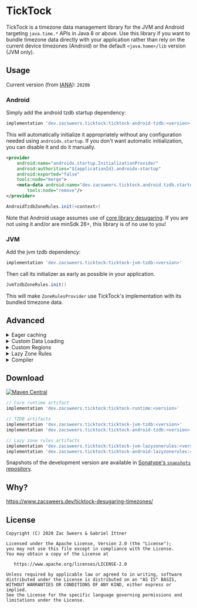 TickTock
========

TickTock is a timezone data management library for the JVM and Android targeting `java.time.*` APIs
in Java 8 or above. Use this library if you want to bundle timezone data directly with your
application rather than rely on the current device timezones (Android) or the default `<java.home>/lib`
version (JVM only).

## Usage

Current version (from [IANA](https://www.iana.org/time-zones)): `2020b`

### Android

Simply add the android tzdb startup dependency:

```gradle
implementation 'dev.zacsweers.ticktock:ticktock-android-tzdb:<version>'
```

This will automatically initialize it appropriately without any configuration needed using `androidx.startup`.
If you don't want automatic initialization, you can disable it and do it manually.

```xml
<provider
    android:name="androidx.startup.InitializationProvider"
    android:authorities="${applicationId}.androidx-startup"
    android:exported="false"
    tools:node="merge">
    <meta-data android:name="dev.zacsweers.ticktock.android.tzdb.startup.AndroidTzdbRulesInitializer"
        tools:node="remove"/>
</provider>
```

```java
AndroidTzdbZoneRules.init(<context>)
```

Note that Android usage assumes use of [core library desugaring](https://developer.android.com/studio/write/java8-support#library-desugaring).
If you are not using it and/or are minSdk 26+, this library is of no use to you!

### JVM

Add the jvm tzdb dependency:

```gradle
implementation 'dev.zacsweers.ticktock:ticktock-jvm-tzdb:<version>'
```

Then call its initializer as early as possible in your application.

```java
JvmTzdbZoneRules.init()
```

This will make `ZoneRulesProvider` use TickTock's implementation with its bundled timezone data.

## Advanced

<details>
<summary>Eager caching</summary>

TickTock's default behavior is to lazily load timezone data on-demand. If you want to eagerly
load data (for instance - on a background thread), TickTock offers a convenience helper API:

```java
// Synchronously load and cache all timezone rules
EagerZoneRulesLoading.cacheZones();
```

</details>

<details>
<summary>Custom Data Loading</summary>

By default, TickTock will try to load timezone data from Java resources via `ResourcesZoneDataLoader`.
If you wish to customize this, you can provide your own loading mechanism via implementing a custom
`ZoneDataLoader` and/or `ZoneDataProvider` and registering them via `TickTockPlugins` _before_
using any time APIs that would cause the system `ZoneRulesProvider` to initialize.

Usually, you would only want to implement a custom `ZoneDataLoader` and instantiate one of the built-in
`ZoneRulesProvider` implementations with it. TickTock comes with two: `TzdbZoneDataProvider` (the common case)
 and `LazyZoneDataProvider`. You can also implement your own provider on top of any `ZoneDataLoader`
 type as you see fit.

```java
CustomZoneDataLoader loader = new CustomZoneDataLoader();
TzdbZoneDataProvider provider = new TzdbZoneDataProvider(loader);
TickTockPlugins.setZoneDataProvider(() -> provider);
```

The Android artifacts use a custom assets-based loader to avoid the cost of loading from Java resources.

</details>

<details>
<summary>Custom Regions</summary>

By default, TickTock's prepackaged timezone data supports all regions. You can define your own via
implementing a custom `ZoneIdsProvider` and registering it via `TickTockPlugins` _before_ using any
time APIs that would cause the system `ZoneRulesProvider` to initialize.

```java
TickTockPlugins.setZoneIdsProvider(CustomZoneIdsProvider::new);
```

If no provider is specified, TickTock will use `TzdbZoneProvider`.

</details>

<details>
<summary>Lazy Zone Rules</summary>

TickTock's default behavior is focused around using traditional `tzdb.dat` files for timezone data
implemented via `TzdbZoneDataProvider`. Early adopters can try a custom, lazy-loading solution
via `LazyZoneDataProvider` inspired by [LazyThreeTenBp](https://github.com/gabrielittner/lazythreetenbp).
In theory, this artifact would be lower overhead on startup for devices with slower IO and a lower
application-lifetime memory impact by only keeping used zones in memory. We're seeking feedback on
whether this is truly worth supporting though, so please let us know!

</details>

<details>
<summary>Compiler</summary>

If you want to compile your own data, you can use the `ticktock-compiler` or the `ticktock-gradle-plugin`

**Compiler CLI**:

To manually compile lazy zone rules yourself, you can use the ticktock-compiler API.

```
Usage: ticktockc [OPTIONS]

Options:
  --version TEXT            Version of the time zone data, e.g. 2017b.
  --srcdir DIRECTORY        Directory containing the unpacked leapsecond and
                            tzdb files.
  --tzdbfiles TEXT          Names of the tzdb files to process.
  --leapfile TEXT           Name of the leapsecond file to process.
  --codeoutdir DIRECTORY    Output directory for the generated java code.
  --tzdboutdir DIRECTORY    Output directory for the generated tzdb files.
  --verbose                 Verbose output.
  --language [JAVA|KOTLIN]  Language output (java or kotlin).
  --packagename TEXT        Package name to output with.
  -h, --help                Show this message and exit
```

Gradle coordinates:

[![Maven Central](https://img.shields.io/maven-central/v/dev.zacsweers.ticktock/ticktock-compiler.svg)](https://mvnrepository.com/artifact/dev.zacsweers.ticktock/ticktock-compiler)
```kotlin
implementation("dev.zacsweers.ticktock:ticktock-compiler:<version>")
```

If you want a fat jar binary, you can clone and run `./gradlew :ticktock-compiler:installDist`. Binaries
will be generated to `ticktock-compiler/build/install/ticktock-compiler/bin`. If there is interest,
we may explore automatically uploading these as GitHub release artifacts.

**Gradle plugin**

The Gradle plugin can be used to automatically download new TZ data, package it, and/or generate
lazy zone rules.

```kotlin
plugins {
  id("dev.zacsweers.ticktock")
}
```

To generate a standard `tzdb.dat`: run the `generateTzdbDat` task.

To generate lazy zone rules: run the `generateLazyZoneRules` task.

Extension and configuration:

```kotlin
ticktock {
 /** The IANA timezone data version */
 val tzVersion: Property<String> // default to '2020d'

 /** The output directory to generate tz data to. Defaults to src/main/resources.  */
 val tzOutputDir: DirectoryProperty // defaults to src/main/resources

 /** Output directory for generated code, if generating for lazy rules. */
 val codeOutputDir: DirectoryProperty

 /** The language to generate in if generating for lazy rules, either `java` or `kotlin`. */
 val language: Property<String> // defaults to java

 /** The package name to generate in if generating for lazy rules. */
 val packageName: Property<String> // defaults to 'ticktock'
}
```

</details>

## Download

[![Maven Central](https://img.shields.io/maven-central/v/dev.zacsweers.ticktock/ticktock-runtime.svg)](https://mvnrepository.com/artifact/dev.zacsweers.ticktock/ticktock-runtime)
```gradle
// Core runtime artifact
implementation 'dev.zacsweers.ticktock:ticktock-runtime:<version>'

// TZDB artifacts
implementation 'dev.zacsweers.ticktock:ticktock-jvm-tzdb:<version>'
implementation 'dev.zacsweers.ticktock:ticktock-android-tzdb:<version>'

// Lazy zone rules artifacts
implementation 'dev.zacsweers.ticktock:ticktock-jvm-lazyzonerules:<version>'
implementation 'dev.zacsweers.ticktock:ticktock-android-lazyzonerules:<version>'
```

Snapshots of the development version are available in [Sonatype's `snapshots` repository][snapshots].

## Why?

https://www.zacsweers.dev/ticktock-desugaring-timezones/

License
-------

    Copyright (C) 2020 Zac Sweers & Gabriel Ittner

    Licensed under the Apache License, Version 2.0 (the "License");
    you may not use this file except in compliance with the License.
    You may obtain a copy of the License at

       https://www.apache.org/licenses/LICENSE-2.0

    Unless required by applicable law or agreed to in writing, software
    distributed under the License is distributed on an "AS IS" BASIS,
    WITHOUT WARRANTIES OR CONDITIONS OF ANY KIND, either express or implied.
    See the License for the specific language governing permissions and
    limitations under the License.

 [snapshots]: https://oss.sonatype.org/content/repositories/snapshots/
